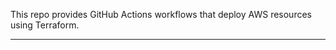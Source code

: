 This repo provides GitHub Actions workflows that deploy AWS resources using Terraform.

---

<!-- ## Reference
- https://github.com/aws-actions/configure-aws-credentials -->
